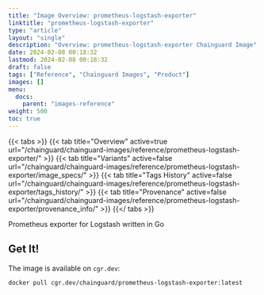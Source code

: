 ```yaml
---
title: "Image Overview: prometheus-logstash-exporter"
linktitle: "prometheus-logstash-exporter"
type: "article"
layout: "single"
description: "Overview: prometheus-logstash-exporter Chainguard Image"
date: 2024-02-08 00:18:32
lastmod: 2024-02-08 00:18:32
draft: false
tags: ["Reference", "Chainguard Images", "Product"]
images: []
menu: 
  docs: 
    parent: "images-reference"
weight: 500
toc: true
---
```


{{< tabs >}}
{{< tab title="Overview" active=true url="/chainguard/chainguard-images/reference/prometheus-logstash-exporter/" >}}
{{< tab title="Variants" active=false url="/chainguard/chainguard-images/reference/prometheus-logstash-exporter/image_specs/" >}}
{{< tab title="Tags History" active=false url="/chainguard/chainguard-images/reference/prometheus-logstash-exporter/tags_history/" >}}
{{< tab title="Provenance" active=false url="/chainguard/chainguard-images/reference/prometheus-logstash-exporter/provenance_info/" >}}
{{</ tabs >}}



<!--overview:start-->
Prometheus exporter for Logstash written in Go
<!--overview:end-->

<!--getting:start-->
## Get It!
The image is available on `cgr.dev`:

```
docker pull cgr.dev/chainguard/prometheus-logstash-exporter:latest
```
<!--getting:end-->

<!--body:start--><!--body:end-->

